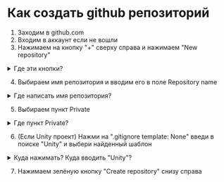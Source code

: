 # Как создать github репозиторий

1. Заходим в github.com
2. Входим в аккаунт если не вошли
3. Нажимаем на кнопку "+" сверху справа и нажимаем "New repository"
<details>
    <summary>Где эти кнопки?</summary>

![img-create-github-repository-1.png](./media/img-create-github-repository-1.png)
</details>

4. Выбираем имя репозитория и вводим его в поле Repository name
<details>
    <summary>Где написать имя репозитория?</summary>

![img-create-github-repository-2](./media/img-create-github-repository-2.png)
</details>

5. Выбираем пункт Private

<details>
    <summary>Где пункт Private?</summary>

![img-publish-project-with-git-vcs-3](./media/img-create-github-repository-3.png)

</details>

6. (Если Unity проект) Нажми на ".gitignore template: None" введи в поиске "Unity" и выбери найденный шаблон

<details>
    <summary>Куда нажимать? Куда вводить "Unity"?</summary>

![img-create-github-repository-4](./media/img-create-github-repository-4.png)

</details>

7. Нажимаем зелёную кнопку "Create repository" снизу справа

</details>